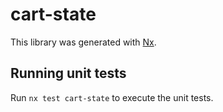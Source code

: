 # cart-state

This library was generated with [Nx](https://nx.dev).

## Running unit tests

Run `nx test cart-state` to execute the unit tests.
